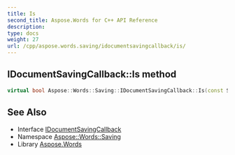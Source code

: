 ```yaml
---
title: Is
second_title: Aspose.Words for C++ API Reference
description: 
type: docs
weight: 27
url: /cpp/aspose.words.saving/idocumentsavingcallback/is/
---
```

## IDocumentSavingCallback::Is method




```cpp
virtual bool Aspose::Words::Saving::IDocumentSavingCallback::Is(const System::TypeInfo &target) const override
```

## See Also

* Interface [IDocumentSavingCallback](../)
* Namespace [Aspose::Words::Saving](../../)
* Library [Aspose.Words](../../../)
